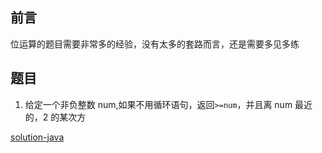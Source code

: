 ## 前言

位运算的题目需要非常多的经验，没有太多的套路而言，还是需要多见多练

## 题目

1. 给定一个非负整数 num,如果不用循环语句，返回`>=num`，并且离 num 最近的，2 的某次方

[solution-java]()